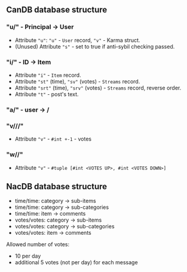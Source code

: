## CanDB database structure

### "u/" - Principal -> User
- Attribute `"u"`: `"u"` - `User` record, `"v"` - Karma struct.
- (Unused) Attribute `"s"` - set to true if anti-sybil checking passed.
### "i/" - ID -> Item
- Attribute `"i"` - `Item` record.
- Attribute `"st"` (time), `"sv"` (votes) - `Streams` record.
- Attribute `"srt"` (time), `"srv"` (votes) - `Streams` record, reverse order.
- Attribute `"t"` - post's text.
### "a/" - user -> <buyer affiliate>/<seller affiliate>
### "v/<principal>/<parent>/<child>"
- Attribute `"v"` -  `#int +-1` - votes
### "w/<parent>/<child>"
- Attribute `"v"` - `#tuple [#int <VOTES UP>, #int <VOTES DOWN>]`

## NacDB database structure
* time/time: category -> sub-items
* time/time: category -> sub-categories
* time/time: item -> comments
* votes/votes: category -> sub-items
* votes/votes: category -> sub-categories
* votes/votes: item -> comments

Allowed number of votes:
- 10 per day
- additional 5 votes (not per day) for each message